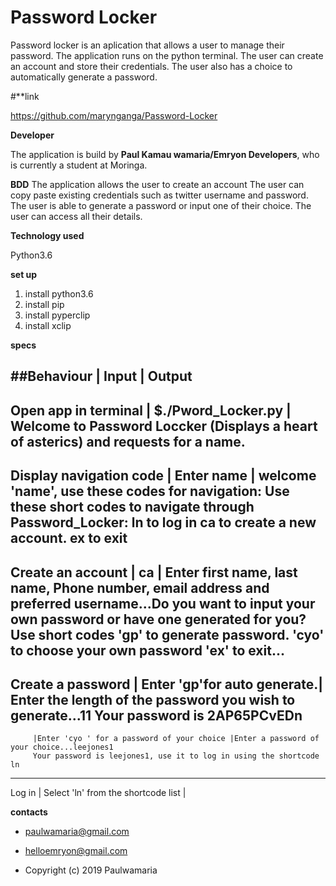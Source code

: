 # Password Locker

Password locker is an aplication that allows a user to manage their password. The application runs on the python terminal. The user can create an
account and store their credentials. The user also has a choice to automatically generate a  password.

#**link

https://github.com/marynganga/Password-Locker

**Developer**

The application is build by **Paul Kamau wamaria/Emryon Developers**, who is currently a student at Moringa.

**BDD**
The application allows the user to create an account
The user can copy paste existing credentials such as twitter username and password.
The user is able to generate a password or input one of their choice.
The user can access all their details.

**Technology used**

Python3.6

**set up**

1. install python3.6
1. install pip
1. install pyperclip
1. install xclip


**specs**

##Behaviour | Input | Output
-----------------------------------------------------------------------------------------------
Open app in terminal | $./Pword_Locker.py | Welcome to Password Loccker (Displays a heart of asterics) and requests for a name.
-------------------------------------------------------------------------------------------------
Display navigation code | Enter name | welcome 'name', use these codes for navigation: Use these short codes to navigate through Password_Locker:
 ln to log in 
 ca to create a new account. 
 ex to exit
--------------------------------------------------------------------------------------------------
Create an account | ca | Enter first name, last name, Phone number, email address and preferred username...Do you want to input your own password or have one generated for you? Use short codes
'gp' to generate password.
 'cyo' to choose your own password 
 'ex' to exit... 
 ---------------------------------------------------------------------------------------------------
 Create a password | Enter 'gp'for auto generate.| Enter the length of the password you wish to generate...11
 Your password is 2AP65PCvEDn
 ---------------------------------------------------------------------------------------------------
         |Enter 'cyo ' for a password of your choice |Enter a password of your choice...leejones1
         Your password is leejones1, use it to log in using the shortcode ln

----------------------------------------------------------------------------------------------------

Log in | Select 'ln' from the shortcode list |


**contacts**

* paulwamaria@gmail.com

* helloemryon@gmail.com

* Copyright (c) 2019 Paulwamaria